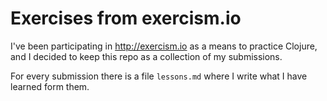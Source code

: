 # Exercises from exercism.io

I've been participating in http://exercism.io as a means to practice Clojure,
and I decided to keep this repo as a collection of my submissions.

For every submission there is a file `lessons.md` where I write what I have
learned form them.
